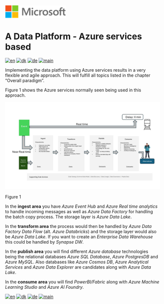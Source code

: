 ![microsoft](../../images/microsoft.png)

# A Data Platform - Azure services based

[![en](https://img.shields.io/badge/lang-en-red.svg)](Azure.md)
[![dk](https://img.shields.io/badge/lang-da--dk-green.svg)](Azure-da.md)
[![de](https://img.shields.io/badge/lang-de-yellow.svg)](Azure-de.md)
[![main](https://img.shields.io/badge/main-document-blue.svg)](../../README.md)

Implementing the data platform using Azure services results in a very flexible and agile approach. This will fulfill all topics listed in the chapter “Overall paradigm”.

Figure 1 shows the Azure services normally seen being used in this approach.

![figure 1](../../images/english/Slide5.JPG)

Figure 1

In the **ingest area** you have *Azure Event Hub* and *Azure Real time analytics* to handle incoming messages as well as *Azure Data Factory* for handling the batch copy process. The storage layer is *Azure Data Lake*.

In the **transform area** the process would then be handled by *Azure Data Factory Data Flow* (alt. *Azure Databricks*) and the storage layer would also be *Azure Data Lake*. If you want to create an *Enterprise Data Warehouse* this could be handled by *Synapse DW*.

In the **publish area** you will find different *Azure database* technologies being the relational databases *Azure SQL Database*, *Azure PostgresDB* and *Azure MySQL*. Also databases like *Azure Cosmos DB*, *Azure Analytical Services* and *Azure Data Explorer* are candidates along with *Azure Data Lake*.

In the **consume area** you will find *PowerBI/Fabric* along with *Azure Machine Learning Studio* and *Azure AI Foundry*.

[![en](https://img.shields.io/badge/lang-en-red.svg)](Azure.md)
[![dk](https://img.shields.io/badge/lang-da--dk-green.svg)](Azure-da.md)
[![de](https://img.shields.io/badge/lang-de-yellow.svg)](Azure-de.md)
[![main](https://img.shields.io/badge/main-document-blue.svg)](../../README.md)
